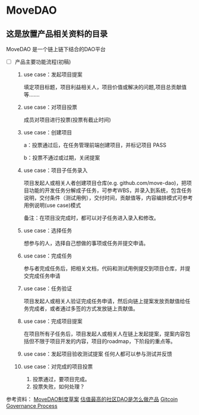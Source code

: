 # MoveDAO 

## 这是放置产品相关资料的目录

MoveDAO 是一个链上链下结合的DAO平台

- [ ]  产品主要功能流程(初稿)
    1. use case：发起项目提案
        
        填定项目标题，项目利益相关人，项目价值或解决的问题,项目总贡献值等……. 
        
    2. use case：对项目投票
        
        成员对项目进行投票(投票有截止时间)
        
    3. use case：创建项目
        
        a：投票通过后，在任务管理前端创建项目，并标记项目 PASS
        
        b：投票不通过或过期，关闭提案
        
    4.  use case：项目子任务录入
        
        项目发起人或相关人者创建项目仓库(e.g. github.com/move-dao)，把项目功能的开发任务分解成子任务，可参考WBS，并录入到系统，包含任务说明，交付条件（测试用例），交付时间，贡献值等，内容编排模式可参考用例说明(use case)模式
        
        备注：在项目没完成时，都可以对子任务进入录入和修改。
        
    5. use case：选择任务
        
        想参与的人，选择自己想做的事项或任务并提交申请。
        
    6. use case：完成任务
        
        参与者完成任务后，把相关文档，代码和测试用例提交到项目仓库，并提交完成任务申请
        
    7. use case：任务验证
        
        项目发起人或相关人验证完成任务申请，然后向链上提案发放贡献值给任务完成者，或者通过多签的方式发放链上贡献值。
        
    8. use case：完成项目提案
        
        在项目所有子任务后，项目发起人或相关人在链上发起提案，提案内容包括但不限于项目开发的内容，项目的roadmap，下阶段的重点等。
        
    9. use case：发起项目验收测试提案
        任何人都可以参与测试并反馈
    10. use case：对完成的项目投票
        1. 投票通过，要项目完成。
        2. 投票失败，如何处理？


参考资料：
    [MoveDAO制度草案](https://pinto-muskmelon-2bc.notion.site/moveDao-85dbe8a6ba294c5ca47523245370b934)
    [估值最高的社区DAO是怎么做产品](https://www.qianba.com/news/p-434944.html)
    [Gitcoin Governance Process](https://gov.gitcoin.co/t/gitcoin-dao-governance-process-v2-updated/7860)